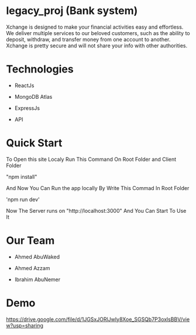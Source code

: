 # legacy_proj (Bank system)

Xchange is designed to make your financial activities easy and effortless. We deliver multiple services to our beloved customers, such as the ability to deposit, withdraw, and transfer money from one account to another. Xchange is pretty secure and will not share your info with other authorities.

# Technologies
- ReactJs

- MongoDB Atlas

- ExpressJs

- API

# Quick Start
To Open this site Localy Run This Command On Root Folder  and Client Folder

"npm install"

And Now You Can Run the app locally By Write This Commad In Root Folder

'npm run dev'

 Now The Server runs on "http://localhost:3000" And You Can Start To Use It
 
 
 # Our Team
 
 - Ahmed AbuWaked
 
 - Ahmed Azzam
 
 - Ibrahim AbuNemer


# Demo
https://drive.google.com/file/d/1JGSxJORlJwIy8Xoe_SGSQb7P3oxlsBBV/view?usp=sharing


